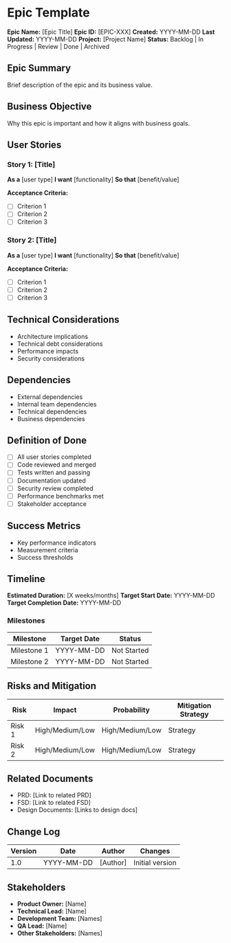 # Epic Template

**Epic Name:** [Epic Title]
**Epic ID:** [EPIC-XXX]
**Created:** YYYY-MM-DD
**Last Updated:** YYYY-MM-DD
**Project:** [Project Name]
**Status:** Backlog | In Progress | Review | Done | Archived

## Epic Summary
Brief description of the epic and its business value.

## Business Objective
Why this epic is important and how it aligns with business goals.

## User Stories
### Story 1: [Title]
**As a** [user type]
**I want** [functionality]
**So that** [benefit/value]

**Acceptance Criteria:**
- [ ] Criterion 1
- [ ] Criterion 2
- [ ] Criterion 3

### Story 2: [Title]
**As a** [user type]
**I want** [functionality]
**So that** [benefit/value]

**Acceptance Criteria:**
- [ ] Criterion 1
- [ ] Criterion 2
- [ ] Criterion 3

## Technical Considerations
- Architecture implications
- Technical debt considerations
- Performance impacts
- Security considerations

## Dependencies
- External dependencies
- Internal team dependencies
- Technical dependencies
- Business dependencies

## Definition of Done
- [ ] All user stories completed
- [ ] Code reviewed and merged
- [ ] Tests written and passing
- [ ] Documentation updated
- [ ] Security review completed
- [ ] Performance benchmarks met
- [ ] Stakeholder acceptance

## Success Metrics
- Key performance indicators
- Measurement criteria
- Success thresholds

## Timeline
**Estimated Duration:** [X weeks/months]
**Target Start Date:** YYYY-MM-DD
**Target Completion Date:** YYYY-MM-DD

### Milestones
| Milestone | Target Date | Status |
|-----------|-------------|--------|
| Milestone 1 | YYYY-MM-DD | Not Started |
| Milestone 2 | YYYY-MM-DD | Not Started |

## Risks and Mitigation
| Risk | Impact | Probability | Mitigation Strategy |
|------|--------|-------------|-------------------|
| Risk 1 | High/Medium/Low | High/Medium/Low | Strategy |
| Risk 2 | High/Medium/Low | High/Medium/Low | Strategy |

## Related Documents
- PRD: [Link to related PRD]
- FSD: [Link to related FSD]
- Design Documents: [Links to design docs]

## Change Log
| Version | Date | Author | Changes |
|---------|------|--------|---------|
| 1.0 | YYYY-MM-DD | [Author] | Initial version |

## Stakeholders
- **Product Owner:** [Name]
- **Technical Lead:** [Name]
- **Development Team:** [Names]
- **QA Lead:** [Name]
- **Other Stakeholders:** [Names]